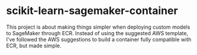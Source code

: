 # scikit-learn-sagemaker-container
This project is about making things simpler when deploying custom models to SageMaker through ECR. Instead of using the suggested AWS template, I've followed the AWS suggestions to build a container fully compatible with ECR, but made simple.
